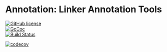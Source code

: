 Annotation: Linker Annotation Tools
==============

[![GitHub license](https://img.shields.io/badge/license-MIT-blue.svg)](https://raw.githubusercontent.com/kkdai/consistent/master/LICENSE)  
[![GoDoc](https://godoc.org/github.com/linkernetworks/annotation?status.svg)](https://godoc.org/github.com/linkernetworks/annotation)  
[![Build Status](https://travis-ci.org/linkernetworks/annotation.svg?branch=master)](https://travis-ci.org/linkernetworks/annotation)

[![codecov](https://codecov.io/gh/linkernetworks/annotation/branch/master/graph/badge.svg)](https://codecov.io/gh/linkernetworks/annotation)